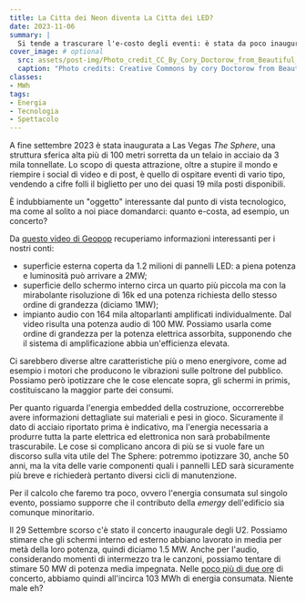 ```yaml
---
title: La Citta dei Neon diventa La Citta dei LED?
date: 2023-11-06
summary: |
  Si tende a trascurare l'e-costo degli eventi: è stata da poco inaugurata a Las Vegas una nuova mirabolante attrazione: *The Sphere*. Di che si tratta? Ma soprattutto, quanta fame di energia ha?
cover_image: # optional
  src: assets/post-img/Photo_credit_CC_By_Cory_Doctorow_from_Beautiful_Downtown_Burbank_USA_hbne7i
  caption: "Photo credits: Creative Commons by cory Doctorow from Beautiful Downtown Burbank USA"
classes:
- MWh
tags:
- Energia
- Tecnologia
- Spettacolo
---
```


A fine settembre 2023 è stata inaugurata a Las Vegas *The Sphere*, una struttura sferica alta più di 100 metri sorretta da un telaio in acciaio da 3 mila tonnellate. Lo scopo di questa attrazione, oltre a stupire il mondo e riempire i social di video e di post, è quello di ospitare eventi di vario tipo, vendendo a cifre folli il biglietto per uno dei quasi 19 mila posti disponibili.

È indubbiamente un "oggetto" interessante dal punto di vista tecnologico, ma come al solito a noi piace domandarci: quanto e-costa, ad esempio, un concerto?

Da [questo video di Geopop](https://www.youtube.com/watch?v=xuAgr8Tj6qc&t=1s) recuperiamo informazioni interessanti per i nostri conti:
-   superficie esterna coperta da 1.2 milioni di pannelli LED: a piena potenza e luminosità può arrivare a 2MW;
-   superficie dello schermo interno circa un quarto più piccola ma con la mirabolante risoluzione di 16k ed una potenza richiesta dello stesso ordine di grandezza (diciamo 1MW);
-   impianto audio con 164 mila altoparlanti amplificati individualmente. Dal video risulta una potenza audio di 100 MW. Possiamo usarla come ordine di grandezza per la potenza elettrica assorbita, supponendo che il sistema di amplificazione abbia un'efficienza elevata.

Ci sarebbero diverse altre caratteristiche più o meno energivore, come ad esempio i motori che producono le vibrazioni sulle poltrone del pubblico. Possiamo però ipotizzare che le cose elencate sopra, gli schermi in primis, costituiscano la maggior parte dei consumi.

Per quanto riguarda l'energia embedded della costruzione, occorrerebbe avere informazioni dettagliate sui materiali e pesi in gioco. Sicuramente il dato di acciaio riportato prima è indicativo, ma l'energia necessaria a produrre tutta la parte elettrica ed elettronica non sarà probabilmente trascurabile. Le cose si complicano ancora di più se si vuole fare un discorso sulla vita utile del The Sphere: potremmo ipotizzare 30, anche 50 anni, ma la vita delle varie componenti quali i pannelli LED sarà sicuramente più breve e richiederà pertanto diversi cicli di manutenzione.

Per il calcolo che faremo tra poco, ovvero l'energia consumata sul singolo evento, possiamo supporre che il contributo della *emergy* dell'edificio sia comunque minoritario.

Il 29 Settembre scorso c'è stato il concerto inaugurale degli U2. Possiamo stimare che gli schermi interno ed esterno abbiano lavorato in media per metà della loro potenza, quindi diciamo 1.5 MW. Anche per l'audio, considerando momenti di intermezzo tra le canzoni, possiamo tentare di stimare 50 MW di potenza media impegnata. Nelle [poco più di due ore](https://variety.com/2023/music/concert-reviews/u2-sphere-las-vegas-residency-opening-concert-review-1235741243/) di concerto, abbiamo quindi all'incirca 103 MWh di energia consumata. Niente male eh?

<!--
  created 2023-11-06 20:06:27.398925 +0100 CET m=+0.047678834
-->